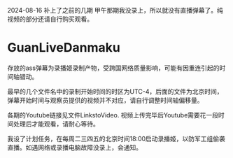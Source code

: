 2024-08-16
补上了之前的几期
甲午那期我没录上，所以就没有直播弹幕了。纯视频的部分还请自行购买观看。

# GuanLiveDanmaku
存放的ass弹幕为录播姬录制产物，受跨国网络质量影响，可能有因重连引起的时间轴错动。

最早的几个文件名中的录制开始时间的时区为UTC-4，后面的文件为北京时间，弹幕开始时间与观察员提供的视频并不对应，请自行调整时间轴偏移量。

各期的Youtube链接见文件LinkstoVideo. 视频上传完毕后Youtube需要花一段时间处理后才能观看，请耐心等待。

我设了计划任务，在每周二三四五的北京时间18:00启动录播姬，以防军工组偷袭直播。如遇网络或录播电脑故障没录上，会通知。

